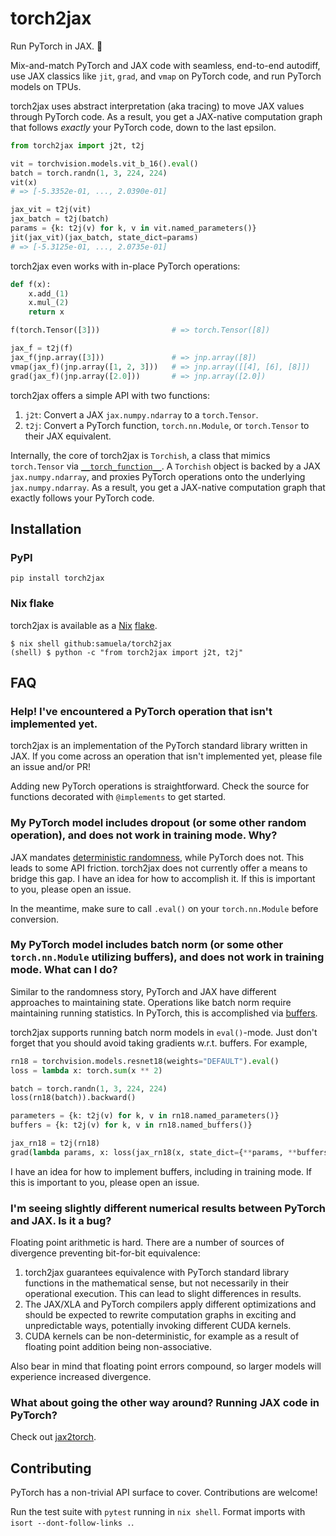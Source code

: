 # torch2jax

Run PyTorch in JAX. 🤝

Mix-and-match PyTorch and JAX code with seamless, end-to-end autodiff, use JAX classics like `jit`, `grad`, and `vmap` on PyTorch code, and run PyTorch models on TPUs.

torch2jax uses abstract interpretation (aka tracing) to move JAX values through PyTorch code. As a result, you get a JAX-native computation graph that follows _exactly_ your PyTorch code, down to the last epsilon.

```python
from torch2jax import j2t, t2j

vit = torchvision.models.vit_b_16().eval()
batch = torch.randn(1, 3, 224, 224)
vit(x)
# => [-5.3352e-01, ..., 2.0390e-01]

jax_vit = t2j(vit)
jax_batch = t2j(batch)
params = {k: t2j(v) for k, v in vit.named_parameters()}
jit(jax_vit)(jax_batch, state_dict=params)
# => [-5.3125e-01, ..., 2.0735e-01]
```

torch2jax even works with in-place PyTorch operations:

```python
def f(x):
    x.add_(1)
    x.mul_(2)
    return x

f(torch.Tensor([3]))                # => torch.Tensor([8])

jax_f = t2j(f)
jax_f(jnp.array([3]))               # => jnp.array([8])
vmap(jax_f)(jnp.array([1, 2, 3]))   # => jnp.array([[4], [6], [8]])
grad(jax_f)(jnp.array([2.0]))       # => jnp.array([2.0])
```

torch2jax offers a simple API with two functions:

1. `j2t`: Convert a JAX `jax.numpy.ndarray` to a `torch.Tensor`.
2. `t2j`: Convert a PyTorch function, `torch.nn.Module`, or `torch.Tensor` to their JAX equivalent.

Internally, the core of torch2jax is `Torchish`, a class that mimics `torch.Tensor` via [`__torch_function__`](https://pytorch.org/docs/stable/notes/extending.html#operations-on-multiple-types-that-define-torch-function). A `Torchish` object is backed by a JAX `jax.numpy.ndarray`, and proxies PyTorch operations onto the underlying `jax.numpy.ndarray`. As a result, you get a JAX-native computation graph that exactly follows your PyTorch code.

## Installation

### PyPI

```
pip install torch2jax
```

### Nix flake

torch2jax is available as a [Nix](https://nixos.org/) [flake](https://www.tweag.io/blog/2020-05-25-flakes/).

```
$ nix shell github:samuela/torch2jax
(shell) $ python -c "from torch2jax import j2t, t2j"
```

## FAQ

### Help! I've encountered a PyTorch operation that isn't implemented yet.

torch2jax is an implementation of the PyTorch standard library written in JAX. If you come across an operation that isn't implemented yet, please file an issue and/or PR!

Adding new PyTorch operations is straightforward. Check the source for functions decorated with `@implements` to get started.

### My PyTorch model includes dropout (or some other random operation), and does not work in training mode. Why?

JAX mandates [deterministic randomness](https://jax.readthedocs.io/en/latest/jax-101/05-random-numbers.html), while PyTorch does not. This leads to some API friction. torch2jax does not currently offer a means to bridge this gap. I have an idea for how to accomplish it. If this is important to you, please open an issue.

In the meantime, make sure to call `.eval()` on your `torch.nn.Module` before conversion.

### My PyTorch model includes batch norm (or some other `torch.nn.Module` utilizing buffers), and does not work in training mode. What can I do?

Similar to the randomness story, PyTorch and JAX have different approaches to maintaining state. Operations like batch norm require maintaining running statistics. In PyTorch, this is accomplished via [buffers](https://stackoverflow.com/questions/57540745/what-is-the-difference-between-register-parameter-and-register-buffer-in-pytorch/57546078#57546078).

torch2jax supports running batch norm models in `eval()`-mode. Just don't forget that you should avoid taking gradients w.r.t. buffers. For example,

```python
rn18 = torchvision.models.resnet18(weights="DEFAULT").eval()
loss = lambda x: torch.sum(x ** 2)

batch = torch.randn(1, 3, 224, 224)
loss(rn18(batch)).backward()

parameters = {k: t2j(v) for k, v in rn18.named_parameters()}
buffers = {k: t2j(v) for k, v in rn18.named_buffers()}

jax_rn18 = t2j(rn18)
grad(lambda params, x: loss(jax_rn18(x, state_dict={**params, **buffers})))(parameters, t2j(batch))
```

I have an idea for how to implement buffers, including in training mode. If this is important to you, please open an issue.

### I'm seeing slightly different numerical results between PyTorch and JAX. Is it a bug?

Floating point arithmetic is hard. There are a number of sources of divergence preventing bit-for-bit equivalence:

1. torch2jax guarantees equivalence with PyTorch standard library functions in the mathematical sense, but not necessarily in their operational execution. This can lead to slight differences in results.
2. The JAX/XLA and PyTorch compilers apply different optimizations and should be expected to rewrite computation graphs in exciting and unpredictable ways, potentially invoking different CUDA kernels.
3. CUDA kernels can be non-deterministic, for example as a result of floating point addition being non-associative.

Also bear in mind that floating point errors compound, so larger models will experience increased divergence.

### What about going the other way around? Running JAX code in PyTorch?

Check out [jax2torch](https://github.com/lucidrains/jax2torch).

## Contributing

PyTorch has a non-trivial API surface to cover. Contributions are welcome!

Run the test suite with `pytest` running in `nix shell`. Format imports with `isort --dont-follow-links .`.
